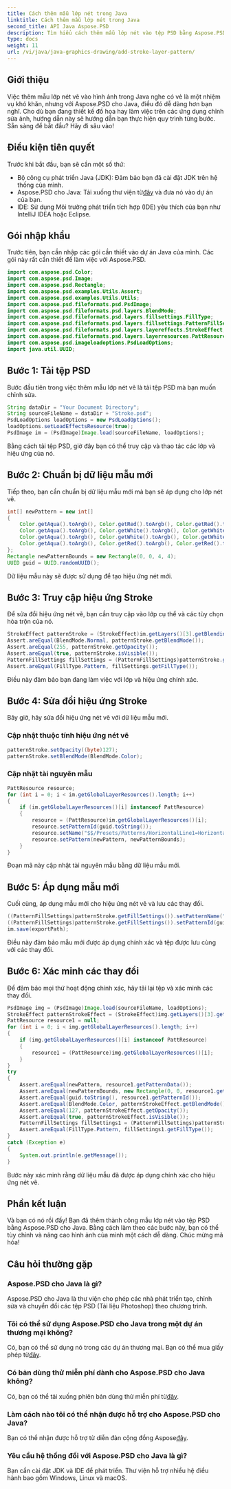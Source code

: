 ```yaml
---
title: Cách thêm mẫu lớp nét trong Java
linktitle: Cách thêm mẫu lớp nét trong Java
second_title: API Java Aspose.PSD
description: Tìm hiểu cách thêm mẫu lớp nét vào tệp PSD bằng Aspose.PSD cho Java. Hãy làm theo hướng dẫn từng bước này để cải thiện hình ảnh của bạn một cách dễ dàng.
type: docs
weight: 11
url: /vi/java/java-graphics-drawing/add-stroke-layer-pattern/
---
```

## Giới thiệu
Việc thêm mẫu lớp nét vẽ vào hình ảnh trong Java nghe có vẻ là một nhiệm vụ khó khăn, nhưng với Aspose.PSD cho Java, điều đó dễ dàng hơn bạn nghĩ. Cho dù bạn đang thiết kế đồ họa hay làm việc trên các ứng dụng chỉnh sửa ảnh, hướng dẫn này sẽ hướng dẫn bạn thực hiện quy trình từng bước. Sẵn sàng để bắt đầu? Hãy đi sâu vào!
## Điều kiện tiên quyết
Trước khi bắt đầu, bạn sẽ cần một số thứ:
- Bộ công cụ phát triển Java (JDK): Đảm bảo bạn đã cài đặt JDK trên hệ thống của mình.
-  Aspose.PSD cho Java: Tải xuống thư viện từ[đây](https://releases.aspose.com/psd/java/) và đưa nó vào dự án của bạn.
- IDE: Sử dụng Môi trường phát triển tích hợp (IDE) yêu thích của bạn như IntelliJ IDEA hoặc Eclipse.
## Gói nhập khẩu
Trước tiên, bạn cần nhập các gói cần thiết vào dự án Java của mình. Các gói này rất cần thiết để làm việc với Aspose.PSD.
```java
import com.aspose.psd.Color;
import com.aspose.psd.Image;
import com.aspose.psd.Rectangle;
import com.aspose.psd.examples.Utils.Assert;
import com.aspose.psd.examples.Utils.Utils;
import com.aspose.psd.fileformats.psd.PsdImage;
import com.aspose.psd.fileformats.psd.layers.BlendMode;
import com.aspose.psd.fileformats.psd.layers.fillsettings.FillType;
import com.aspose.psd.fileformats.psd.layers.fillsettings.PatternFillSettings;
import com.aspose.psd.fileformats.psd.layers.layereffects.StrokeEffect;
import com.aspose.psd.fileformats.psd.layers.layerresources.PattResource;
import com.aspose.psd.imageloadoptions.PsdLoadOptions;
import java.util.UUID;
```
## Bước 1: Tải tệp PSD
Bước đầu tiên trong việc thêm mẫu lớp nét vẽ là tải tệp PSD mà bạn muốn chỉnh sửa.
```java
String dataDir = "Your Document Directory";
String sourceFileName = dataDir + "Stroke.psd";
PsdLoadOptions loadOptions = new PsdLoadOptions();
loadOptions.setLoadEffectsResource(true);
PsdImage im = (PsdImage)Image.load(sourceFileName, loadOptions);
```
Bằng cách tải tệp PSD, giờ đây bạn có thể truy cập và thao tác các lớp và hiệu ứng của nó.
## Bước 2: Chuẩn bị dữ liệu mẫu mới
Tiếp theo, bạn cần chuẩn bị dữ liệu mẫu mới mà bạn sẽ áp dụng cho lớp nét vẽ.
```java
int[] newPattern = new int[]
{
    Color.getAqua().toArgb(), Color.getRed().toArgb(), Color.getRed().toArgb(), Color.getAqua().toArgb(),
    Color.getAqua().toArgb(), Color.getWhite().toArgb(), Color.getWhite().toArgb(), Color.getAqua().toArgb(),
    Color.getAqua().toArgb(), Color.getWhite().toArgb(), Color.getWhite().toArgb(), Color.getAqua().toArgb(),
    Color.getAqua().toArgb(), Color.getRed().toArgb(), Color.getRed().toArgb(), Color.getAqua().toArgb(),
};
Rectangle newPatternBounds = new Rectangle(0, 0, 4, 4);
UUID guid = UUID.randomUUID();
```
Dữ liệu mẫu này sẽ được sử dụng để tạo hiệu ứng nét mới.
## Bước 3: Truy cập hiệu ứng Stroke
Để sửa đổi hiệu ứng nét vẽ, bạn cần truy cập vào lớp cụ thể và các tùy chọn hòa trộn của nó.
```java
StrokeEffect patternStroke = (StrokeEffect)im.getLayers()[3].getBlendingOptions().getEffects()[0];
Assert.areEqual(BlendMode.Normal, patternStroke.getBlendMode());
Assert.areEqual(255, patternStroke.getOpacity());
Assert.areEqual(true, patternStroke.isVisible());
PatternFillSettings fillSettings = (PatternFillSettings)patternStroke.getFillSettings();
Assert.areEqual(FillType.Pattern, fillSettings.getFillType());
```
Điều này đảm bảo bạn đang làm việc với lớp và hiệu ứng chính xác.
## Bước 4: Sửa đổi hiệu ứng Stroke
Bây giờ, hãy sửa đổi hiệu ứng nét vẽ với dữ liệu mẫu mới.
### Cập nhật thuộc tính hiệu ứng nét vẽ
```java
patternStroke.setOpacity((byte)127);
patternStroke.setBlendMode(BlendMode.Color);
```
### Cập nhật tài nguyên mẫu
```java
PattResource resource;
for (int i = 0; i < im.getGlobalLayerResources().length; i++)
{
    if (im.getGlobalLayerResources()[i] instanceof PattResource)
    {
        resource = (PattResource)im.getGlobalLayerResources()[i];
        resource.setPatternId(guid.toString());
        resource.setName("$$/Presets/Patterns/HorizontalLine1=Horizontal Line 9\0");
        resource.setPattern(newPattern, newPatternBounds);
    }
}
```
Đoạn mã này cập nhật tài nguyên mẫu bằng dữ liệu mẫu mới.
## Bước 5: Áp dụng mẫu mới
Cuối cùng, áp dụng mẫu mới cho hiệu ứng nét vẽ và lưu các thay đổi.
```java
((PatternFillSettings)patternStroke.getFillSettings()).setPatternName("$$/Presets/Patterns/HorizontalLine1=Horizontal Line 9\0");
((PatternFillSettings)patternStroke.getFillSettings()).setPatternId(guid.toString() + "\0");
im.save(exportPath);
```
Điều này đảm bảo mẫu mới được áp dụng chính xác và tệp được lưu cùng với các thay đổi.
## Bước 6: Xác minh các thay đổi
Để đảm bảo mọi thứ hoạt động chính xác, hãy tải lại tệp và xác minh các thay đổi.
```java
PsdImage img = (PsdImage)Image.load(sourceFileName, loadOptions);
StrokeEffect patternStrokeEffect = (StrokeEffect)img.getLayers()[3].getBlendingOptions().getEffects()[0];
PattResource resource1 = null;
for (int i = 0; i < img.getGlobalLayerResources().length; i++)
{
    if (img.getGlobalLayerResources()[i] instanceof PattResource)
    {
        resource1 = (PattResource)img.getGlobalLayerResources()[i];
    }
}
try
{
    Assert.areEqual(newPattern, resource1.getPatternData());
    Assert.areEqual(newPatternBounds, new Rectangle(0, 0, resource1.getWidth(), resource1.getHeight()));
    Assert.areEqual(guid.toString(), resource1.getPatternId());
    Assert.areEqual(BlendMode.Color, patternStrokeEffect.getBlendMode());
    Assert.areEqual(127, patternStrokeEffect.getOpacity());
    Assert.areEqual(true, patternStrokeEffect.isVisible());
    PatternFillSettings fillSettings1 = (PatternFillSettings)patternStrokeEffect.getFillSettings();
    Assert.areEqual(FillType.Pattern, fillSettings1.getFillType());
}
catch (Exception e)
{
    System.out.println(e.getMessage());
}
```
Bước này xác minh rằng dữ liệu mẫu đã được áp dụng chính xác cho hiệu ứng nét vẽ.
## Phần kết luận
Và bạn có nó rồi đấy! Bạn đã thêm thành công mẫu lớp nét vào tệp PSD bằng Aspose.PSD cho Java. Bằng cách làm theo các bước này, bạn có thể tùy chỉnh và nâng cao hình ảnh của mình một cách dễ dàng. Chúc mừng mã hóa!
## Câu hỏi thường gặp
### Aspose.PSD cho Java là gì?
Aspose.PSD cho Java là thư viện cho phép các nhà phát triển tạo, chỉnh sửa và chuyển đổi các tệp PSD (Tài liệu Photoshop) theo chương trình.
### Tôi có thể sử dụng Aspose.PSD cho Java trong một dự án thương mại không?
 Có, bạn có thể sử dụng nó trong các dự án thương mại. Bạn có thể mua giấy phép từ[đây](https://purchase.aspose.com/buy).
### Có bản dùng thử miễn phí dành cho Aspose.PSD cho Java không?
 Có, bạn có thể tải xuống phiên bản dùng thử miễn phí từ[đây](https://releases.aspose.com/).
### Làm cách nào tôi có thể nhận được hỗ trợ cho Aspose.PSD cho Java?
 Bạn có thể nhận được hỗ trợ từ diễn đàn cộng đồng Aspose[đây](https://forum.aspose.com/c/psd/34).
### Yêu cầu hệ thống đối với Aspose.PSD cho Java là gì?
Bạn cần cài đặt JDK và IDE để phát triển. Thư viện hỗ trợ nhiều hệ điều hành bao gồm Windows, Linux và macOS.